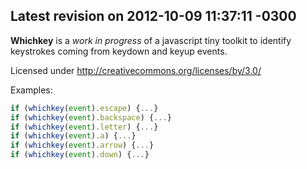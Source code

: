 Latest revision on 2012-10-09 11:37:11 -0300
-----------------------------------------------

**Whichkey** is a _work in progress_ of a javascript tiny toolkit to identify keystrokes coming from keydown and keyup events.

Licensed under http://creativecommons.org/licenses/by/3.0/

Examples:

```javascript
if (whichkey(event).escape) {...}
if (whichkey(event).backspace) {...}
if (whichkey(event).letter) {...}
if (whichkey(event).a) {...}
if (whichkey(event).arrow) {...}
if (whichkey(event).down) {...}
```
